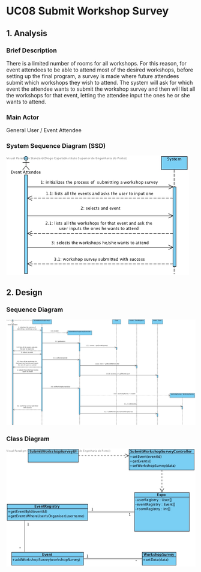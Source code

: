 # **UC08 Submit Workshop Survey**

## **1. Analysis**

### Brief Description

There is a limited number of rooms for all workshops. For this reason, for event attendees to be able to attend most of the desired workshops, before setting up the final program, a survey is made where future attendees submit which workshops they wish to attend.
The system will ask for which event the attendee wants to submit the workshop survey and then will list all the workshops for that event, letting the attendee input the ones he or she wants to attend.

### Main Actor

General User / Event Attendee

### System Sequence Diagram (SSD)

![UC08-SSD.jpg](UC08-SSD.jpg)

## **2. Design**

### Sequence Diagram

![UC08-Design-Sequence.jpg](UC08-Design-Sequence.jpg)

### Class Diagram

![UC08-Design-Class.jpg](UC08-Design-Class.jpg)
